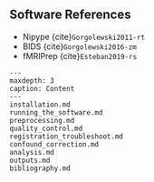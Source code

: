 ```{include} ../README.md
```

## Software References
- Nipype {cite}`Gorgolewski2011-rt`
- BIDS {cite}`Gorgolewski2016-zm`
- fMRIPrep {cite}`Esteban2019-rs`

```{toctree}
---
maxdepth: 3
caption: Content
---
installation.md
running_the_software.md
preprocessing.md
quality_control.md
registration_troubleshoot.md
confound_correction.md
analysis.md
outputs.md
bibliography.md
